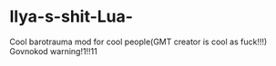 # Ilya-s-shit-Lua-
Cool barotrauma mod for cool people(GMT creator is cool as fuck!!!)
Govnokod warning!1!!11
